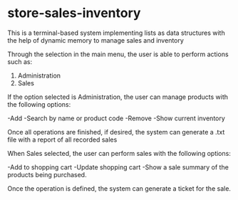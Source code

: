 # store-sales-inventory
This is a terminal-based system implementing lists as data structures with the help of dynamic memory to manage sales and inventory

Through the selection in the main menu, the user is able to perform actions such as:

1. Administration
2. Sales

If the option selected is Administration, the user can manage products with the following options:

-Add
-Search by name or product code
-Remove
-Show current inventory

Once all operations are finished, if desired, the system can generate a .txt file with a report of all recorded sales

When Sales selected, the user can perform sales with the following options:

-Add to shopping cart
-Update shopping cart
-Show a sale summary of the products being purchased.

Once the operation is defined, the system can generate a ticket for the sale.





